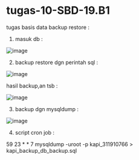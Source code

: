 # tugas-10-SBD-19.B1

tugas basis data backup restore :

1. masuk db :

![image](https://user-images.githubusercontent.com/82306673/124390801-5e3d6400-dd17-11eb-8929-15136bd36a03.png)

2. backup restore dgn perintah sql :

![image](https://user-images.githubusercontent.com/82306673/124390850-a6f51d00-dd17-11eb-850d-b78a4a39d901.png)

hasil backup,an tsb :

![image](https://user-images.githubusercontent.com/82306673/124390882-d0ae4400-dd17-11eb-9a45-3e740b262c66.png)

3. backup dgn mysqldump :

![image](https://user-images.githubusercontent.com/82306673/124391078-04d63480-dd19-11eb-8d32-07ffc6bbcbae.png)

4. script cron job :

<p> 59 23 * * 7 mysqldump -uroot -p kapi_311910766 > kapi_backup_db_backup.sql </p>
